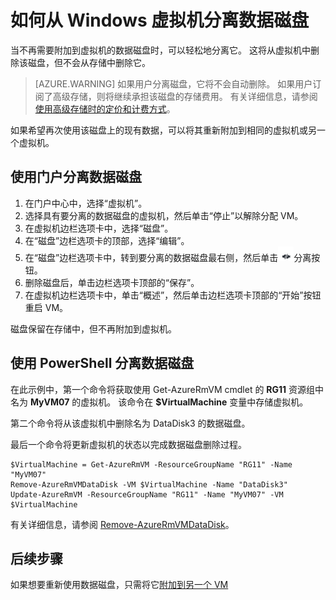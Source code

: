 <properties
    pageTitle="从 Windows VM 分离数据磁盘 - Azure | Azure"
    description="了解如何从使用资源管理器部署模型的 Azure 中的虚拟机分离磁盘。"
    services="virtual-machines-windows"
    documentationcenter=""
    author="cynthn"
    manager="timlt"
    editor=""
    tags="azure-service-management" />
<tags
    ms.assetid="13180343-ac49-4a3a-85d8-0ead95e2028c"
    ms.service="virtual-machines-windows"
    ms.workload="infrastructure-services"
    ms.tgt_pltfrm="vm-windows"
    ms.devlang="na"
    ms.topic="article"
    ms.date="03/21/2017"
    wacn.date="05/15/2017"
    ms.author="cynthn"
    ms.translationtype="Human Translation"
    ms.sourcegitcommit="457fc748a9a2d66d7a2906b988e127b09ee11e18"
    ms.openlocfilehash="e0600d9b5ed10b5e1c50b3fe358e8fefd6078f4e"
    ms.contentlocale="zh-cn"
    ms.lasthandoff="05/05/2017" />

# <a name="how-to-detach-a-data-disk-from-a-windows-virtual-machine"></a>如何从 Windows 虚拟机分离数据磁盘
当不再需要附加到虚拟机的数据磁盘时，可以轻松地分离它。 这将从虚拟机中删除该磁盘，但不会从存储中删除它。 

> [AZURE.WARNING]
> 如果用户分离磁盘，它将不会自动删除。 如果用户订阅了高级存储，则将继续承担该磁盘的存储费用。 有关详细信息，请参阅[使用高级存储时的定价和计费方式](/documentation/articles/storage-premium-storage/#pricing-and-billing)。 
> 
> 

如果希望再次使用该磁盘上的现有数据，可以将其重新附加到相同的虚拟机或另一个虚拟机。  

## <a name="detach-a-data-disk-using-the-portal"></a>使用门户分离数据磁盘
1. 在门户中心中，选择“虚拟机”。
2. 选择具有要分离的数据磁盘的虚拟机，然后单击“停止”以解除分配 VM。
3. 在虚拟机边栏选项卡中，选择“磁盘”。
4. 在“磁盘”边栏选项卡的顶部，选择“编辑”。
5. 在“磁盘”边栏选项卡中，转到要分离的数据磁盘最右侧，然后单击![分离按钮图像](./media/virtual-machines-windows-detach-disk/detach.png)分离按钮。
5. 删除磁盘后，单击边栏选项卡顶部的“保存”。
6. 在虚拟机边栏选项卡中，单击“概述”，然后单击边栏选项卡顶部的“开始”按钮重启 VM。

磁盘保留在存储中，但不再附加到虚拟机。

## <a name="detach-a-data-disk-using-powershell"></a>使用 PowerShell 分离数据磁盘
在此示例中，第一个命令将获取使用 Get-AzureRmVM cmdlet 的 **RG11** 资源组中名为 **MyVM07** 的虚拟机。 该命令在 **$VirtualMachine** 变量中存储虚拟机。 

第二个命令将从该虚拟机中删除名为 DataDisk3 的数据磁盘。 

最后一个命令将更新虚拟机的状态以完成数据磁盘删除过程。

    $VirtualMachine = Get-AzureRmVM -ResourceGroupName "RG11" -Name "MyVM07" 
    Remove-AzureRmVMDataDisk -VM $VirtualMachine -Name "DataDisk3"
    Update-AzureRmVM -ResourceGroupName "RG11" -Name "MyVM07" -VM $VirtualMachine

有关详细信息，请参阅 [Remove-AzureRmVMDataDisk](https://docs.microsoft.com/zh-cn/powershell/module/azurerm.compute/remove-azurermvmdatadisk?view=azurermps-4.0.0)。

## <a name="next-steps"></a>后续步骤
如果想要重新使用数据磁盘，只需将它[附加到另一个 VM](/documentation/articles/virtual-machines-windows-attach-disk-portal/)